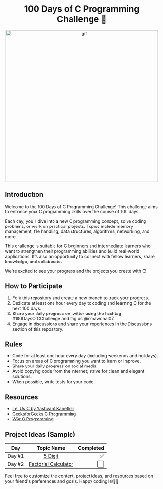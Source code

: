 <h1 align="center"> 100 Days of C Programming Challenge 🚀
 </h1>
<p align="center">
<img width="500" src="https://raw.githubusercontent.com/gist/vininjr/d29bb07bdadb41e4b0923bc8fa748b1a/raw/88f20c9d749d756be63f22b09f3c4ac570bc5101/programming.gif" alt="gif" />
</p>

## Introduction
Welcome to the 100 Days of C Programming Challenge! This challenge aims to enhance your C programming skills over the course of 100 days.

Each day, you'll dive into a new C programming concept, solve coding problems, or work on practical projects. Topics include memory management, file handling, data structures, algorithms, networking, and more.

This challenge is suitable for C beginners and intermediate learners who want to strengthen their programming abilities and build real-world applications. It's also an opportunity to connect with fellow learners, share knowledge, and collaborate.

We're excited to see your progress and the projects you create with C!

## How to Participate
1. Fork this repository and create a new branch to track your progress.
2. Dedicate at least one hour every day to coding and learning C for the next 100 days.
3. Share your daily progress on twitter  using the hashtag #100DaysOfCChallenge and tag us @omawchar07.
4. Engage in discussions and share your experiences in the Discussions section of this repository.

## Rules
- Code for at least one hour every day (including weekends and holidays).
- Focus on areas of C programming you want to learn or improve.
- Share your daily progress on social media.
- Avoid copying code from the internet; strive for clean and elegant solutions.
- When possible, write tests for your code.

## Resources
- [Let Us C by Yashvant Kanetker](http://pdvpmtasgaon.edu.in/uploads/dptcomputer/Let%20us%20c%20-%20yashwantkanetkar.pdf)
- [GeeksforGeeks C Programming](https://www.geeksforgeeks.org/c-programming-language/)
- [W3r C Programming ](https://www.w3resource.com/c-programming/programming-in-c.php)

## Project Ideas (Sample)
| Day           | Topic Name                       | Completed                 |
| ------------- |:-------------------------------------:| -------------------------:|
| Day #1        | [5 Digit](https://github.com/omawchar007/100-days-of-c/blob/main/100%20Days%20Of%20Code/5_digit_sum.c)                   | ✅      |
| Day #2        | [Factorial Calculator](link-to-repo)                   | ⬜      |

Feel free to customize the content, project ideas, and resources based on your friend's preferences and goals. Happy coding! 🌐👨‍💻
